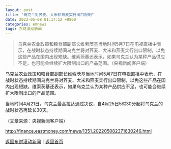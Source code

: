 ```yaml
---
layout: post
title: "乌克兰对荞麦、大米和燕麦实行出口限制"
date: 2022-05-08 01:17:12 +0800
categories: emnews
tags: 东财滚动新闻
---
```

> 乌克兰农业政策和粮食部副部长维索茨基当地时间5月7日在电视直播中表示，在战时状态持续期间乌克兰将对荞麦、大米和燕麦实行出口限制，以免这些产品在国内出现短缺。维索茨基还表示，如果乌克兰认为某种产品供应不足，也可能会继续扩大限制出口的产品范围。（央视新闻客户端）

<p>乌克兰农业政策和粮食部副部长维索茨基当地时间5月7日在电视直播中表示，在战时状态持续期间乌克兰将对荞麦、大米和燕麦实行出口限制，以免这些产品在国内出现短缺。维索茨基还表示，如果乌克兰认为某种产品供应不足，也可能会继续扩大限制出口的产品范围。</p>
 <p>当地时间4月21日，乌克兰最高拉达通过决议，自4月25日5时30分起将乌克兰的战时状态再延长30天。</p><p class="em_media">（文章来源：央视新闻客户端）</p>

<http://finance.eastmoney.com/news/1351,202205082371630246.html>

[返回东财滚动新闻](//finews.withounder.com/emnews/)｜[返回首页](//finews.withounder.com/)